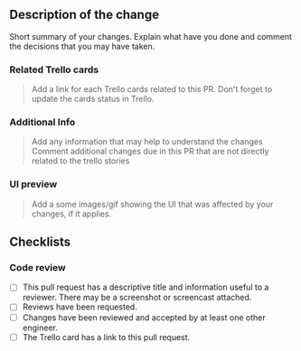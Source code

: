## Description of the change

Short summary of your changes. Explain what have you done and comment the decisions that you may have taken.

### Related Trello cards
> Add a link for each Trello cards related to this PR. Don't forget to update the cards status in Trello.

### Additional Info
> Add any information that may help to understand the changes
> Comment additional changes due in this PR that are not directly related to the trello stories

### UI preview
> Add a some images/gif showing the UI that was affected by your changes, if it applies.

## Checklists

### Code review 

- [ ] This pull request has a descriptive title and information useful to a reviewer. There may be a screenshot or screencast attached.
- [ ] Reviews have been requested.
- [ ] Changes have been reviewed and accepted by at least one other engineer.
- [ ] The Trello card has a link to this pull request.
